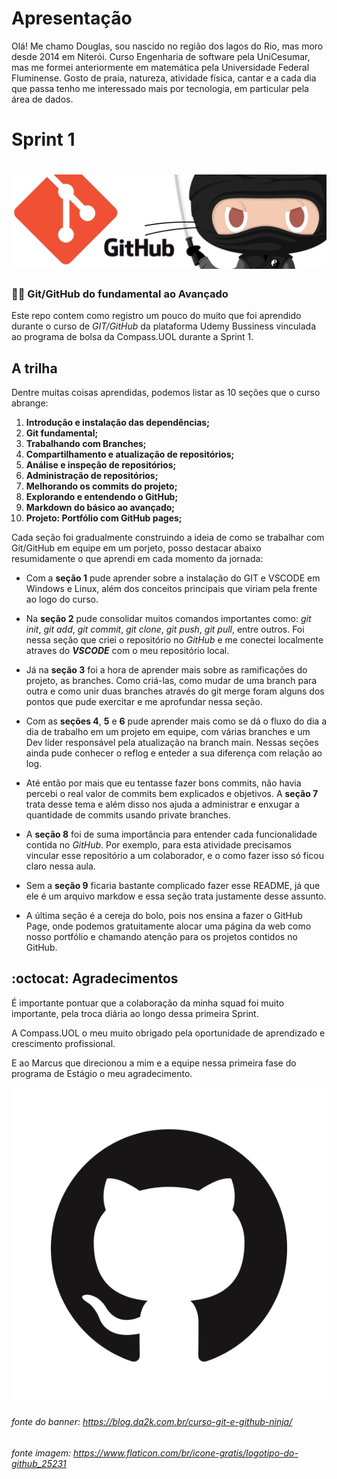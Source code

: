 
<h1> Apresentação</h1>

Olá! Me chamo Douglas, sou nascido no região dos lagos do Rio, mas moro desde 2014 em Niterói.
Curso Engenharia de software pela UniCesumar, mas me formei anteriormente em matemática pela Universidade Federal Fluminense. Gosto de praia, natureza, atividade física, cantar e a cada dia que passa tenho me interessado mais por tecnologia, em particular pela área de dados.


<h1> Sprint 1</h1>

<h1 align="center">
 <img src="banner-git-e-github-ninja.jpg" />
</h1>

### :technologist: Git/GitHub do fundamental ao Avançado

Este repo contem como registro um pouco do muito que foi aprendido durante o curso de _GIT/GitHub_ da plataforma Udemy Bussiness vinculada ao programa de bolsa da Compass.UOL durante a Sprint 1.


## A trilha 


Dentre muitas coisas aprendidas, podemos listar as 10 seções que o curso abrange:

1. __Introdução e instalação das dependências;__
2. __Git fundamental;__
3. __Trabalhando com Branches;__
4. __Compartilhamento e atualização de repositórios;__
5. __Análise e inspeção de repositórios;__
6. __Administração de repositórios;__
7. __Melhorando os commits do projeto;__
8. __Explorando e entendendo o GitHub;__
9. __Markdown do básico ao avançado;__
10. __Projeto: Portfólio com GitHub pages;__

Cada seção foi gradualmente construindo a ideia de como se trabalhar com Git/GitHub em equipe em um porjeto, posso destacar abaixo resumidamente o que aprendi em cada momento da jornada:

* Com a **seção 1** pude aprender sobre a instalação do GIT e VSCODE em Windows e Linux, além dos conceitos principais que viriam pela frente ao logo do curso.

* Na **seção 2** pude consolidar muitos comandos importantes como: _git init_, _git add_, _git commit_, _git clone_, _git push_, _git pull_, entre outros. Foi nessa seção que criei o repositório no _GitHub_ e me conectei localmente atraves do _**VSCODE**_ com o meu repositório local.

* Já na **seção 3** foi a hora de aprender mais sobre as ramificações do projeto, as branches. Como criá-las, como mudar de uma branch para outra e como unir duas branches através do git merge foram alguns dos pontos que pude exercitar e me aprofundar nessa seção.

* Com as **seções 4**, **5** e **6** pude aprender mais como se dá o fluxo do dia a dia de trabalho em um projeto em equipe, com várias branches e um Dev líder responsável pela atualização na branch main. Nessas seções ainda pude conhecer o reflog e enteder a sua diferença com relação ao log.

* Até então por mais que eu tentasse fazer bons commits, não havia percebi o real valor de commits bem explicados e objetivos. A **seção 7** trata desse tema e além disso nos ajuda a administrar e enxugar a quantidade de commits usando private branches.

* A **seção 8** foi de suma importância para entender cada funcionalidade contida no _GitHub_. Por exemplo, para esta atividade precisamos vincular esse repositório a um colaborador, e o como fazer isso só ficou claro nessa aula.

* Sem a **seção 9** ficaria bastante complicado fazer esse README, já que ele é um arquivo markdow e essa seção trata justamente desse assunto.

* A última seção é a cereja do bolo, pois nos ensina a fazer o GitHub Page, onde podemos gratuitamente alocar uma página da web como nosso portfólio e chamando atenção para os projetos contidos no GitHub.

##  :octocat: Agradecimentos

É importante pontuar que a colaboração da minha squad foi muito importante, pela troca diária ao longo dessa primeira Sprint.

A Compass.UOL o meu muito obrigado pela oportunidade de aprendizado e crescimento profissional.

E ao Marcus que direcionou a mim e a equipe nessa primeira fase do programa de Estágio o meu agradecimento.

![](GitHub-Mark.png) 

###### fonte do banner: https://blog.da2k.com.br/curso-git-e-github-ninja/

###### fonte imagem: https://www.flaticon.com/br/icone-gratis/logotipo-do-github_25231